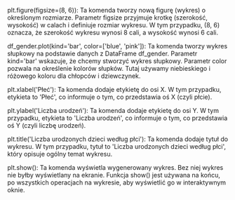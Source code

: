 plt.figure(figsize=(8, 6)): Ta komenda tworzy nową figurę (wykres) o określonym rozmiarze. Parametr figsize przyjmuje krotkę (szerokość, wysokość) w calach i definiuje rozmiar wykresu. W tym przypadku, (8, 6) oznacza, że szerokość wykresu wynosi 8 cali, a wysokość wynosi 6 cali.

df_gender.plot(kind='bar', color=['blue', 'pink']): Ta komenda tworzy wykres słupkowy na podstawie danych z DataFrame df_gender. Parametr kind='bar' wskazuje, że chcemy stworzyć wykres słupkowy. Parametr color pozwala na określenie kolorów słupków. Tutaj używamy niebieskiego i różowego koloru dla chłopców i dziewczynek.

plt.xlabel('Płeć'): Ta komenda dodaje etykietę do osi X. W tym przypadku, etykieta to 'Płeć', co informuje o tym, co przedstawia oś X (czyli płcie).

plt.ylabel('Liczba urodzeń'): Ta komenda dodaje etykietę do osi Y. W tym przypadku, etykieta to 'Liczba urodzeń', co informuje o tym, co przedstawia oś Y (czyli liczbę urodzeń).

plt.title('Liczba urodzonych dzieci według płci'): Ta komenda dodaje tytuł do wykresu. W tym przypadku, tytuł to 'Liczba urodzonych dzieci według płci', który opisuje ogólny temat wykresu.

plt.show(): Ta komenda wyświetla wygenerowany wykres. Bez niej wykres nie byłby wyświetlany na ekranie. Funkcja show() jest używana na końcu, po wszystkich operacjach na wykresie, aby wyświetlić go w interaktywnym oknie.


